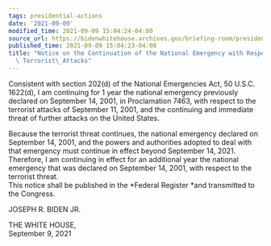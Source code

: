```yaml
---
tags: presidential-actions
date: '2021-09-09'
modified_time: 2021-09-09 15:04:24-04:00
source_url: https://bidenwhitehouse.archives.gov/briefing-room/presidential-actions/2021/09/09/notice-on-the-continuation-of-the-national-emergency-with-respect-to-certain-terrorist-attacks/
published_time: 2021-09-09 15:04:23-04:00
title: "Notice on the Continuation of the National Emergency with Respect to Certain\
  \ Terrorist\_Attacks"
---
```

 
Consistent with section 202(d) of the National Emergencies Act, 50
U.S.C. 1622(d), I am continuing for 1 year the national emergency
previously declared on September 14, 2001, in Proclamation 7463, with
respect to the terrorist attacks of September 11, 2001, and the
continuing and immediate threat of further attacks on the United States.

Because the terrorist threat continues, the national emergency declared
on September 14, 2001, and the powers and authorities adopted to deal
with that emergency must continue in effect beyond September 14, 2021. 
Therefore, I am continuing in effect for an additional year the national
emergency that was declared on September 14, 2001, with respect to the
terrorist threat.  
This notice shall be published in the *Federal Register *and transmitted
to the Congress.

JOSEPH R. BIDEN JR. 

THE WHITE HOUSE,  
September 9, 2021
